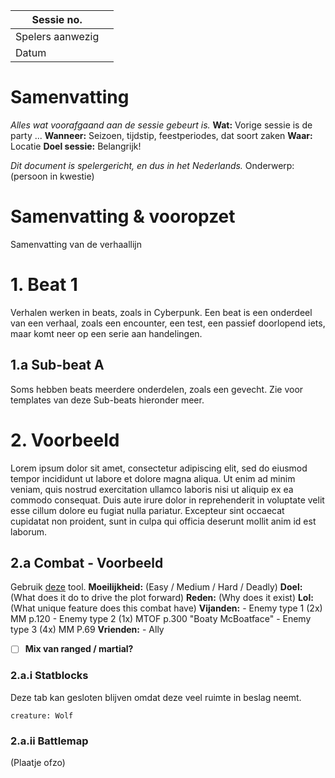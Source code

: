 
| Sessie no.       |     |
| ---------------- | --- |
| Spelers aanwezig |     |
| Datum            |     |
# Samenvatting
*Alles wat voorafgaand aan de sessie gebeurt is.*
**Wat:** Vorige sessie is de party ...
**Wanneer:** Seizoen, tijdstip, feestperiodes, dat soort zaken
**Waar:** Locatie
**Doel sessie:** Belangrijk!

*Dit document is spelergericht, en dus in het Nederlands.*
Onderwerp: (persoon in kwestie)
# Samenvatting & vooropzet
Samenvatting van de verhaallijn
# 1. Beat 1
Verhalen werken in beats, zoals in Cyberpunk. Een beat is een onderdeel van een verhaal, zoals een encounter, een test, een passief doorlopend iets, maar komt neer op een serie aan handelingen.
## 1.a Sub-beat A
Soms hebben beats meerdere onderdelen, zoals een gevecht. Zie voor templates van deze Sub-beats hieronder meer.
# 2. Voorbeeld
Lorem ipsum dolor sit amet, consectetur adipiscing elit, sed do eiusmod tempor incididunt ut labore et dolore magna aliqua. Ut enim ad minim veniam, quis nostrud exercitation ullamco laboris nisi ut aliquip ex ea commodo consequat. Duis aute irure dolor in reprehenderit in voluptate velit esse cillum dolore eu fugiat nulla pariatur. Excepteur sint occaecat cupidatat non proident, sunt in culpa qui officia deserunt mollit anim id est laborum.
## 2.a Combat - Voorbeeld
Gebruik [deze](https://www.dndbeyond.com/encounter-builder) tool.
**Moeilijkheid:** (Easy / Medium / Hard / Deadly)
**Doel:** (What does it do to drive the plot forward)
**Reden:** (Why does it exist)
**Lol:** (What unique feature does this combat have)
**Vijanden:** 
	- Enemy type 1 (2x) MM p.120 
	- Enemy type 2 (1x) MTOF p.300 "Boaty McBoatface"
	- Enemy type 3 (4x) MM P.69
**Vrienden:** 
	- Ally
- [ ] **Mix van ranged / martial?**
### 2.a.i Statblocks
Deze tab kan gesloten blijven omdat deze veel ruimte in beslag neemt.
```statblock
creature: Wolf
```
### 2.a.ii Battlemap
(Plaatje ofzo)

